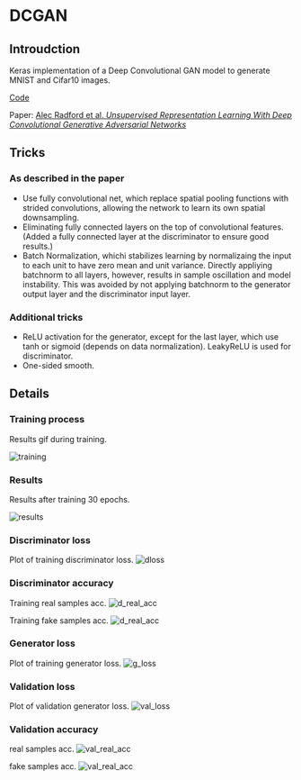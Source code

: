 # DCGAN

## Introudction

Keras implementation of a Deep Convolutional GAN model to generate MNIST and Cifar10 images.


[Code](dcgan.py)

Paper: [Alec Radford et al. *Unsupervised Representation Learning With Deep Convolutional Generative Adversarial Networks*](http://arxiv.org/abs/1511.06434)

## Tricks
### As described in the paper

- Use fully convolutional net, which replace spatial pooling functions with strided convolutions, allowing the network to learn its own spatial downsampling.
- Eliminating fully connected layers on the top of convolutional features. (Added a fully connected layer at the discriminator to ensure good results.)
- Batch Normalization, whichi stabilizes learning by normalizaing the input to each unit to have zero mean and unit variance. Directly appliying batchnorm to all layers, however, results in sample oscillation and model instability. This was avoided by not applying batchnorm to the generator output layer and the discriminator input layer.

### Additional tricks
- ReLU activation for the generator, except for the last layer, which use tanh or sigmoid (depends on data normalization). LeakyReLU is used for discriminator.
- One-sided smooth.


## Details

### Training process
Results gif during training.

![training](./images/results.gif)

### Results
Results after training 30 epochs.

![results](./images/30.png)


### Discriminator loss
Plot of training discriminator loss.
![dloss](./images/d_loss.png)

### Discriminator accuracy
Training real samples acc.
![d_real_acc](./images/d_acc_real.png)

Training fake samples acc.
![d_real_acc](./images/d_acc_fake.png)


### Generator loss
Plot of training generator loss.
![g_loss](./images/g_loss.png)

### Validation loss
Plot of validation generator loss.
![val_loss](./images/val_loss.png)

### Validation accuracy

real samples acc.
![val_real_acc](./images/val_real_acc.png)

fake samples acc.
![val_real_acc](./images/val_fake_acc.png)
